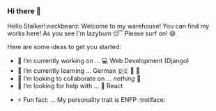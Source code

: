 ### Hi there 👋

<!--
**iftakharopu/iftakharopu** is a ✨ _special_ ✨ repository because its `README.md` (this file) appears on your GitHub profile. -->
Hello Stalker!:neckbeard: Welcome to my warehouse! You can find my works here! As you see I'm lazybum :sleeping:
Please surf on! :smile:

Here are some ideas to get you started:

- 🔭 I’m currently working on ... :computer: Web Development (Django)
- 🌱 I’m currently learning ... German :de: :book: :beer:
- 👯 I’m looking to collaborate on ... *nothing* :notebook_with_decorative_cover:
- 🤔 I’m looking for help with ... :iphone: React
<!-- - 💬 Ask me about ...
- 📫 How to reach me: ... iftakharopu27@gmail.com
- 😄 Pronouns: ... ef-tae-kh-ar--o-pu :penguin: -->
- ⚡ Fun fact: ... My personality trait is ENFP :trollface:


